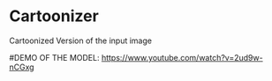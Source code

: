 # Cartoonizer
Cartoonized Version of the input image 


#DEMO OF THE MODEL:
https://www.youtube.com/watch?v=2ud9w-nCGxg



